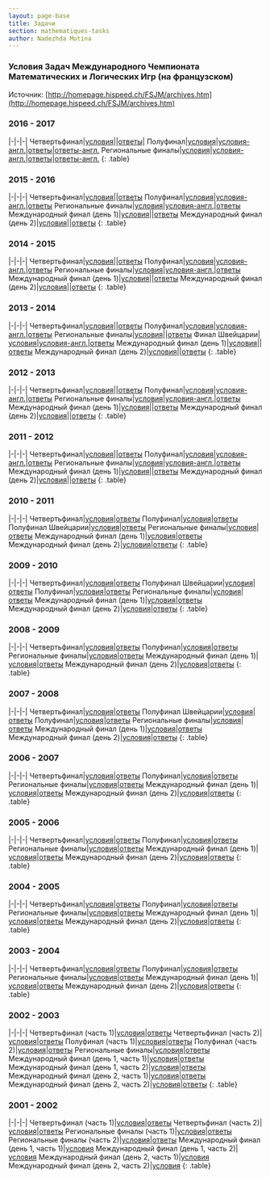 ```yaml
---
layout: page-base
title: Задачи
section: mathematiques-tasks
author: Nadezhda Motina
---
```


### Условия Задач Международного Чемпионата Математических и Логических Игр (на французском)

Источник: [http://homepage.hispeed.ch/FSJM/archives.htm](http://homepage.hispeed.ch/FSJM/archives.htm)

### 2016 - 2017

|-|-|-|
Четвертьфинал|[условия](/docs/mathematiques/MathLog_2017_Quarts.pdf)||[ответы](/docs/mathematiques/MathLog_2017_Quarts_ans.pdf)|
Полуфинал|[условия](/docs/mathematiques/MathLog_2017_Demi.pdf)|[условия-англ.](/docs/mathematiques/MathLog_2017_Demi_eng.pdf)|[ответы](/docs/mathematiques/MathLog_2017_Demi_ans.pdf)|[ответы-англ.](/docs/mathematiques/MathLog_2017_Demi_ans_eng.pdf)
Региональные финалы|[условия](/docs/mathematiques/MathLog_2017_FinalRegionale.pdf)|[условия-англ.](/docs/mathematiques/MathLog_2017_FinalRegionale_eng.pdf)|[ответы](/docs/mathematiques/MathLog_2017_FinalRegionale_ans.pdf)|[ответы-англ.](/docs/mathematiques/MathLog_2017_FinalRegionale_ans_eng.pdf)
{: .table}

### 2015 - 2016

|-|-|-|
Четвертьфинал|[условия](/docs/mathematiques/MathLog_2016_Quarts.pdf)||[ответы](/docs/mathematiques/MathLog_2016_Quarts_ans.pdf)
Полуфинал|[условия](/docs/mathematiques/MathLog_2016_Demi.pdf)|[условия-англ.](/docs/mathematiques/MathLog_2016_Demi_eng.pdf)|[ответы](/docs/mathematiques/MathLog_2016_Demi_ans.pdf)
Региональные финалы|[условия](/docs/mathematiques/MathLog_2016_FinalRegionale.pdf)|[условия-англ.](/docs/mathematiques/MathLog_2016_FinalRegionale_eng.pdf)|[ответы](/docs/mathematiques/MathLog_2016_FinalRegionale_ans.pdf)
Международный финал (день 1)|[условия](/docs/mathematiques/MathLog_2016_FinalInternationale_1.pdf)||[ответы](/docs/mathematiques/MathLog_2016_FinalInternationale_ans.pdf)
Международный финал (день 2)|[условия](/docs/mathematiques/MathLog_2016_FinalInternationale_2.pdf)||[ответы](/docs/mathematiques/MathLog_2016_FinalInternationale_ans.pdf)
{: .table}

### 2014 - 2015

|-|-|-|
Четвертьфинал|[условия](/docs/mathematiques/MathLog_2015_Quarts.pdf)||[ответы](/docs/mathematiques/MathLog_2015_Quarts_ans.pdf)
Полуфинал|[условия](/docs/mathematiques/MathLog_2015_Demi.pdf)|[условия-англ.](/docs/mathematiques/MathLog_2015_Demi_eng.pdf)|[ответы](/docs/mathematiques/MathLog_2015_Demi_ans.pdf)
Региональные финалы|[условия](/docs/mathematiques/MathLog_2015_FinalRegionale.pdf)|[условия-англ.](/docs/mathematiques/MathLog_2015_FinalRegionale_eng.pdf)|[ответы](/docs/mathematiques/MathLog_2015_FinalRegionale_ans.pdf)
Международный финал (день 1)|[условия](/docs/mathematiques/MathLog_2015_FinalInternationale_1.pdf)||[ответы](/docs/mathematiques/MathLog_2015_FinalInternationale_1_ans.pdf)
Международный финал (день 2)|[условия](/docs/mathematiques/MathLog_2015_FinalInternationale_2.pdf)||[ответы](/docs/mathematiques/MathLog_2015_FinalInternationale_2_ans.pdf)
{: .table}

### 2013 - 2014

|-|-|-|
Четвертьфинал|[условия](/docs/mathematiques/MathLog_2014_Quarts.pdf)||[ответы](/docs/mathematiques/MathLog_2014_Quarts_ans.pdf)
Полуфинал|[условия](/docs/mathematiques/MathLog_2014_Demi.pdf)|[условия-англ.](/docs/mathematiques/MathLog_2014_Demi_eng.pdf)|[ответы](/docs/mathematiques/MathLog_2014_Demi_ans.pdf)
Региональные финалы|[условия](/docs/mathematiques/MathLog_2014_FinalRegionale.pdf)||[ответы](/docs/mathematiques/MathLog_2014_FinalRegionale_ans.pdf)
Финал Швейцарии|[условия](/docs/mathematiques/MathLog_2014_FinalRegionaleSuisse.pdf)|[условия-англ.](/docs/mathematiques/MathLog_2014_FinalRegionaleSuisse_eng.pdf)|[ответы](/docs/mathematiques/MathLog_2014_FinalRegionaleSuisse_ans.pdf)
Международный финал (день 1)|[условия](/docs/mathematiques/MathLog_2014_FinalInternationale_1.pdf)||[ответы](/docs/mathematiques/MathLog_2014_FinalInternationale_1_ans.pdf)
Международный финал (день 2)|[условия](/docs/mathematiques/MathLog_2014_FinalInternationale_2.pdf)||[ответы](/docs/mathematiques/MathLog_2014_FinalInternationale_2_ans.pdf)
{: .table}

### 2012 - 2013

|-|-|-|
Четвертьфинал|[условия](/docs/mathematiques/MathLog_2013_Quarts.pdf)||[ответы](/docs/mathematiques/MathLog_2013_Quarts_ans.pdf)
Полуфинал|[условия](/docs/mathematiques/MathLog_2013_Demi.pdf)|[условия-англ.](/docs/mathematiques/MathLog_2013_Demi_eng.pdf)|[ответы](/docs/mathematiques/MathLog_2013_Demi_ans.pdf)
Региональные финалы|[условия](/docs/mathematiques/MathLog_2013_FinalRegionale.pdf)|[условия-англ.](/docs/mathematiques/MathLog_2013_FinalRegionale_eng.pdf)|[ответы](/docs/mathematiques/MathLog_2013_FinalRegionale_ans.pdf)
Международный финал (день 1)|[условия](/docs/mathematiques/MathLog_2013_FinalInternationale_1.pdf)||[ответы](/docs/mathematiques/MathLog_2013_FinalInternationale_ans.pdf)
Международный финал (день 2)|[условия](/docs/mathematiques/MathLog_2013_FinalInternationale_2.pdf)||[ответы](/docs/mathematiques/MathLog_2013_FinalInternationale_ans.pdf)
{: .table}

### 2011 - 2012

|-|-|-|
Четвертьфинал|[условия](/docs/mathematiques/MathLog_2012_Quarts.pdf)||[ответы](/docs/mathematiques/MathLog_2012_Quarts_ans.pdf)
Полуфинал|[условия](/docs/mathematiques/MathLog_2012_Demi.pdf)|[условия-англ.](/docs/mathematiques/MathLog_2012_Demi_eng.pdf)|[ответы](/docs/mathematiques/MathLog_2012_Demi_ans.pdf)
Региональные финалы|[условия](/docs/mathematiques/MathLog_2012_FinalRegionale.pdf)|[условия-англ.](/docs/mathematiques/MathLog_2012_FinalRegionale_eng.pdf)|[ответы](/docs/mathematiques/MathLog_2012_FinalRegionale_ans.pdf)
Международный финал (день 1)|[условия](/docs/mathematiques/MathLog_2012_FinalInternationale_1.pdf)||[ответы](/docs/mathematiques/MathLog_2012_FinalInternationale_1_ans.pdf)
Международный финал (день 2)|[условия](/docs/mathematiques/MathLog_2012_FinalInternationale_2.pdf)||[ответы](/docs/mathematiques/MathLog_2012_FinalInternationale_2_ans.pdf)
{: .table}

### 2010 - 2011

|-|-|-|
Четвертьфинал|[условия](/docs/mathematiques/MathLog_2011_Quarts.pdf)|[ответы](/docs/mathematiques/MathLog_2011_Quarts_ans.pdf)
Полуфинал|[условия](/docs/mathematiques/MathLog_2011_Demi.pdf)|[ответы](/docs/mathematiques/MathLog_2011_Demi_ans.pdf)
Полуфинал Швейцарии|[условия](/docs/mathematiques/MathLog_2011_DemiSuisse.pdf)|[ответы](/docs/mathematiques/MathLog_2011_DemiSuisse_ans.pdf)
Региональные финалы|[условия](/docs/mathematiques/MathLog_2011_FinalRegionale.pdf)|[ответы](/docs/mathematiques/MathLog_2011_FinalRegionale_ans.pdf)
Международный финал (день 1)|[условия](/docs/mathematiques/MathLog_2011_FinalInternationale_1.pdf)|[ответы](/docs/mathematiques/MathLog_2011_FinalInternationale_1_ans.pdf)
Международный финал (день 2)|[условия](/docs/mathematiques/MathLog_2011_FinalInternationale_2.pdf)|[ответы](/docs/mathematiques/MathLog_2011_FinalInternationale_2_ans.pdf)
{: .table}

### 2009 - 2010

|-|-|-|
Четвертьфинал|[условия](/docs/mathematiques/MathLog_2010_Quarts.pdf)|[ответы](/docs/mathematiques/MathLog_2010_Quarts_ans.pdf)
Полуфинал Швейцарии|[условия](/docs/mathematiques/MathLog_2010_DemiSuisse.pdf)|[ответы](/docs/mathematiques/MathLog_2010_DemiSuisse_ans.pdf)
Полуфинал|[условия](/docs/mathematiques/MathLog_2010_Demi.pdf)|[ответы](/docs/mathematiques/MathLog_2010_Demi_ans.pdf)
Региональные финалы|[условия](/docs/mathematiques/MathLog_2010_FinalRegionale.pdf)|[ответы](/docs/mathematiques/MathLog_2010_FinalRegionale_ans.pdf)
Международный финал (день 1)|[условия](/docs/mathematiques/MathLog_2010_FinalInternationale_1.pdf)|[ответы](/docs/mathematiques/MathLog_2010_FinalInternationale_ans.pdf)
Международный финал (день 2)|[условия](/docs/mathematiques/MathLog_2010_FinalInternationale_2.pdf)|[ответы](/docs/mathematiques/MathLog_2010_FinalInternationale_ans.pdf)
{: .table}

### 2008 - 2009

|-|-|-|
Четвертьфинал|[условия](/docs/mathematiques/MathLog_2009_Quarts.pdf)|[ответы](/docs/mathematiques/MathLog_2009_Quarts_ans.pdf)
Полуфинал|[условия](/docs/mathematiques/MathLog_2009_Demi.pdf)|[ответы](/docs/mathematiques/MathLog_2009_Demi_ans.pdf)
Региональные финалы|[условия](/docs/mathematiques/MathLog_2009_FinalRegionale.pdf)|[ответы](/docs/mathematiques/MathLog_2009_FinalRegionale_ans.pdf)
Международный финал (день 1)|[условия](/docs/mathematiques/MathLog_2009_FinalInternationale_1.pdf)|[ответы](/docs/mathematiques/MathLog_2009_FinalInternationale_1_ans.pdf)
Международный финал (день 2)|[условия](/docs/mathematiques/MathLog_2009_FinalInternationale_2.pdf)|[ответы](/docs/mathematiques/MathLog_2009_FinalInternationale_2_ans.pdf)
{: .table}

### 2007 - 2008

|-|-|-|
Четвертьфинал|[условия](/docs/mathematiques/MathLog_2008_Quarts.pdf)|[ответы](/docs/mathematiques/MathLog_2008_Quarts_ans.pdf)
Полуфинал Швейцарии|[условия](/docs/mathematiques/MathLog_2008_DemiSuisse.pdf)|[ответы](/docs/mathematiques/MathLog_2008_DemiSuisse_ans.pdf)
Полуфинал|[условия](/docs/mathematiques/MathLog_2008_Demi.pdf)|[ответы](/docs/mathematiques/MathLog_2008_Demi_ans.pdf)
Региональные финалы|[условия](/docs/mathematiques/MathLog_2008_FinalRegionale.pdf)|[ответы](/docs/mathematiques/MathLog_2008_FinalRegionale_ans.pdf)
Международный финал (день 1)|[условия](/docs/mathematiques/MathLog_2008_FinalInternationale_1.pdf)|[ответы](/docs/mathematiques/MathLog_2008_FinalInternationale_1_ans.pdf)
Международный финал (день 2)|[условия](/docs/mathematiques/MathLog_2008_FinalInternationale_2.pdf)|[ответы](/docs/mathematiques/MathLog_2008_FinalInternationale_2_ans.pdf)
{: .table}

### 2006 - 2007

|-|-|-|
Четвертьфинал|[условия](/docs/mathematiques/MathLog_2007_Quarts.pdf)|[ответы](/docs/mathematiques/MathLog_2007_Quarts_ans.pdf)
Полуфинал|[условия](/docs/mathematiques/MathLog_2007_Demi.pdf)|[ответы](/docs/mathematiques/MathLog_2007_Demi_ans.pdf)
Региональные финалы|[условия](/docs/mathematiques/MathLog_2007_FinalRegionale.pdf)|[ответы](/docs/mathematiques/MathLog_2007_FinalRegionale_ans.pdf)
Международный финал (день 1)|[условия](/docs/mathematiques/MathLog_2007_FinalInternationale_1.pdf)|[ответы](/docs/mathematiques/MathLog_2007_FinalInternationale_1_ans.pdf)
Международный финал (день 2)|[условия](/docs/mathematiques/MathLog_2007_FinalInternationale_2.pdf)|[ответы](/docs/mathematiques/MathLog_2007_FinalInternationale_2_ans.pdf)
{: .table}

### 2005 - 2006

|-|-|-|
Четвертьфинал|[условия](/docs/mathematiques/MathLog_2006_Quarts.pdf)|[ответы](/docs/mathematiques/MathLog_2006_Quarts_ans.pdf)
Полуфинал|[условия](/docs/mathematiques/MathLog_2006_Demi.pdf)|[ответы](/docs/mathematiques/MathLog_2006_Demi_ans.pdf)
Региональные финалы|[условия](/docs/mathematiques/MathLog_2006_FinalRegionale.pdf)|[ответы](/docs/mathematiques/MathLog_2006_FinalRegionale_ans.pdf)
Международный финал (день 1)|[условия](/docs/mathematiques/MathLog_2006_FinalInternationale_1.pdf)|[ответы](/docs/mathematiques/MathLog_2006_FinalInternationale_1_ans.pdf)
Международный финал (день 2)|[условия](/docs/mathematiques/MathLog_2006_FinalInternationale_2.pdf)|[ответы](/docs/mathematiques/MathLog_2006_FinalInternationale_2_ans.pdf)
{: .table}

### 2004 - 2005

|-|-|-|
Четвертьфинал|[условия](/docs/mathematiques/MathLog_2005_Quarts.pdf)|[ответы](/docs/mathematiques/MathLog_2005_Quarts_ans.pdf)
Полуфинал|[условия](/docs/mathematiques/MathLog_2005_Demi.pdf)|[ответы](/docs/mathematiques/MathLog_2005_Demi_ans.pdf)
Региональные финалы|[условия](/docs/mathematiques/MathLog_2005_FinalRegionale.pdf)|[ответы](/docs/mathematiques/MathLog_2005_FinalRegionale_ans.pdf)
Международный финал (день 1)|[условия](/docs/mathematiques/MathLog_2005_FinalInternationale_1.pdf)|[ответы](/docs/mathematiques/MathLog_2005_FinalInternationale_1_ans.pdf)
Международный финал (день 2)|[условия](/docs/mathematiques/MathLog_2005_FinalInternationale_2.pdf)|[ответы](/docs/mathematiques/MathLog_2005_FinalInternationale_2_ans.pdf)
{: .table}

### 2003 - 2004

|-|-|-|
Четвертьфинал|[условия](/docs/mathematiques/MathLog_2004_Quarts.pdf)|[ответы](/docs/mathematiques/MathLog_2004_Quarts_ans.pdf)
Полуфинал|[условия](/docs/mathematiques/MathLog_2004_Demi.pdf)|[ответы](/docs/mathematiques/MathLog_2004_Demi_ans.pdf)
Региональные финалы|[условия](/docs/mathematiques/MathLog_2004_FinalRegionale.pdf)|[ответы](/docs/mathematiques/MathLog_2004_FinalRegionale_ans.pdf)
Международный финал (день 1)|[условия](/docs/mathematiques/MathLog_2004_FinalInternationale_1.pdf)|[ответы](/docs/mathematiques/MathLog_2004_FinalInternationale_1_ans.pdf)
Международный финал (день 2)|[условия](/docs/mathematiques/MathLog_2004_FinalInternationale_2.pdf)|[ответы](/docs/mathematiques/MathLog_2004_FinalInternationale_2_ans.pdf)
{: .table}

### 2002 - 2003

|-|-|-|
Четвертьфинал (часть 1)|[условия](/docs/mathematiques/MathLog_2003_Quarts_1.pdf)|[ответы](/docs/mathematiques/MathLog_2003_Quarts_ans.pdf)
Четвертьфинал (часть 2)|[условия](/docs/mathematiques/MathLog_2003_Quarts_2.pdf)|[ответы](/docs/mathematiques/MathLog_2003_Quarts_ans.pdf)
Полуфинал (часть 1)|[условия](/docs/mathematiques/MathLog_2003_Demi_1.pdf)|[ответы](/docs/mathematiques/MathLog_2003_Demi_ans.pdf)
Полуфинал (часть 2)|[условия](/docs/mathematiques/MathLog_2003_Demi_2.pdf)|[ответы](/docs/mathematiques/MathLog_2003_Demi_ans.pdf)
Региональные финалы|[условия](/docs/mathematiques/MathLog_2003_FinalRegionale.pdf)|[ответы](/docs/mathematiques/MathLog_2003_FinalRegionale_ans.pdf)
Международный финал (день 1, часть 1)|[условия](/docs/mathematiques/MathLog_2003_FinalInternationale_1_1.pdf)|[ответы](/docs/mathematiques/MathLog_2003_FinalInternationale_1_ans.pdf)
Международный финал (день 1, часть 2)|[условия](/docs/mathematiques/MathLog_2003_FinalInternationale_1_2.pdf)|[ответы](/docs/mathematiques/MathLog_2003_FinalInternationale_1_ans.pdf)
Международный финал (день 2, часть 1)|[условия](/docs/mathematiques/MathLog_2003_FinalInternationale_2_1.pdf)|[ответы](/docs/mathematiques/MathLog_2003_FinalInternationale_2_ans.pdf)
Международный финал (день 2, часть 2)|[условия](/docs/mathematiques/MathLog_2003_FinalInternationale_2_2.pdf)|[ответы](/docs/mathematiques/MathLog_2003_FinalInternationale_2_ans.pdf)
{: .table}

### 2001 - 2002

|-|-|-|
Четвертьфинал (часть 1)|[условия](/docs/mathematiques/MathLog_2002_Quarts_1.pdf)|[ответы](/docs/mathematiques/MathLog_2002_Quarts_ans.pdf)
Четвертьфинал (часть 2)|[условия](/docs/mathematiques/MathLog_2002_Quarts_2.pdf)|[ответы](/docs/mathematiques/MathLog_2002_Quarts_ans.pdf)
Региональные финалы (часть 1)|[условия](/docs/mathematiques/MathLog_2002_FinalRegionale_1.pdf)|[ответы](/docs/mathematiques/MathLog_2002_FinalRegionale_ans.pdf)
Региональные финалы (часть 2)|[условия](/docs/mathematiques/MathLog_2002_FinalRegionale_2.pdf)|[ответы](/docs/mathematiques/MathLog_2002_FinalRegionale_ans.pdf)
Международный финал (день 1, часть 1)|[условия](/docs/mathematiques/MathLog_2002_FinalInternationale_1_1.pdf)
Международный финал (день 1, часть 2)|[условия](/docs/mathematiques/MathLog_2002_FinalInternationale_1_2.pdf)
Международный финал (день 2, часть 1)|[условия](/docs/mathematiques/MathLog_2002_FinalInternationale_2_1.pdf)
Международный финал (день 2, часть 2)|[условия](/docs/mathematiques/MathLog_2002_FinalInternationale_2_2.pdf)
{: .table}
